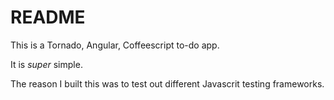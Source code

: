 # README

This is a Tornado, Angular, Coffeescript to-do app.

It is _super_ simple.

The reason I built this was to test out different Javascrit testing frameworks.